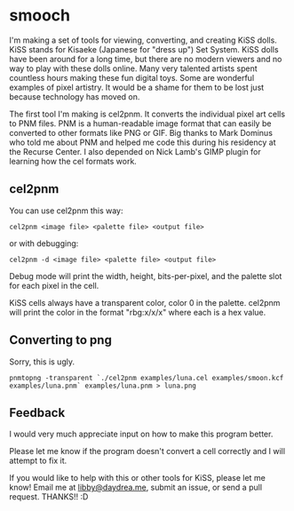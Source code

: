 # smooch

I'm making a set of tools for viewing, converting, and creating KiSS dolls. 
KiSS stands for Kisaeke (Japanese for "dress up") Set System. KiSS dolls 
have been around for a long time, but there are no modern viewers and no 
way to play with these dolls online. Many very talented artists spent 
countless hours making these fun digital toys. Some are wonderful examples 
of pixel artistry. It would be a shame for them to be lost just because 
technology has moved on.

The first tool I'm making is cel2pnm. It converts the individual pixel
art cells to PNM files. PNM is a human-readable image format that can easily
be converted to other formats like PNG or GIF. Big thanks to Mark Dominus who 
told me about PNM and helped me code this during his residency at the Recurse 
Center. I also depended on Nick Lamb's GIMP plugin for learning how the cel
formats work.

## cel2pnm

You can use cel2pnm this way:

```(sh)
cel2pnm <image file> <palette file> <output file> 
```
or with debugging:
```(sh)
cel2pnm -d <image file> <palette file> <output file> 
```

Debug mode will print the width, height, bits-per-pixel, and the palette slot
for each pixel in the cell.

KiSS cells always have a transparent color, color 0 in the palette. cel2pnm
will print the color in the format "rbg:x/x/x" where each is a hex value.

## Converting to png

Sorry, this is ugly.

```(sh)
pnmtopng -transparent `./cel2pnm examples/luna.cel examples/smoon.kcf examples/luna.pnm` examples/luna.pnm > luna.png
```

## Feedback

I would very much appreciate input on how to make this program better.

Please let me know if the program doesn't convert a cell correctly and I will 
attempt to fix it.

If you would like to help with this or other tools for KiSS, please let me know!
Email me at libby@daydrea.me, submit an issue, or send a pull request. THANKS!! :D
